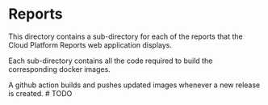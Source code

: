 # Reports

This directory contains a sub-directory for each of the reports that the Cloud
Platform Reports web application displays.

Each sub-directory contains all the code required to build the corresponding
docker images.

A github action builds and pushes updated images whenever a new release is
created.  # TODO
